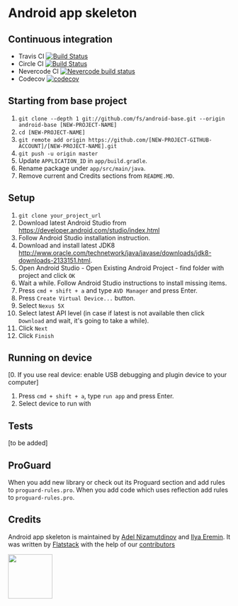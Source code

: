 Android app skeleton
=======================================
## Continuous integration
* Travis CI [![Build Status](https://travis-ci.org/fs/android-base.png)](https://travis-ci.org/fs/android-base/pull_requests)
* Circle CI [![Build Status](https://circleci.com/gh/fs/android-base.png?style=shield&circle-token=c932b3e8650c436df970e9d1e9e06e8ef8fc9893)](https://circleci.com/gh/fs/android-base)
* Nevercode CI [![Nevercode build status](https://app.nevercode.io/api/projects/af770237-5763-47d5-be12-14feee6adeb6/workflows/fc995e46-43fa-4edf-b261-6e11d97de632/status_badge.svg?branch=master&style=shields)](https://app.nevercode.io/#/project/af770237-5763-47d5-be12-14feee6adeb6/workflow/fc995e46-43fa-4edf-b261-6e11d97de632/latestBuild?branch=master)
* Codecov [![codecov](https://codecov.io/gh/fs/android-base/branch/master/graph/badge.svg)](https://codecov.io/gh/fs/android-base)

## Starting from base project
1. `git clone --depth 1 git://github.com/fs/android-base.git --origin android-base [NEW-PROJECT-NAME]`
2. `cd [NEW-PROJECT-NAME]`
3. `git remote add origin https://github.com/[NEW-PROJECT-GITHUB-ACCOUNT]/[NEW-PROJECT-NAME].git`
4. `git push -u origin master`
5. Update `APPLICATION_ID` in `app/build.gradle`.
6. Rename package under `app/src/main/java`.
7. Remove current and Credits sections from `README.MD`.

## Setup
1. `git clone your_project_url`
1. Download latest Android Studio from https://developer.android.com/studio/index.html
2. Follow Android Studio installation instruction.
3. Download and install latest JDK8 http://www.oracle.com/technetwork/java/javase/downloads/jdk8-downloads-2133151.html.
4. Open Android Studio - Open Existing Android Project - find folder with project and click `OK`
5. Wait a while. Follow Android Studio instructions to install missing items.
6. Press `cmd + shift + a` and type `AVD Manager` and press Enter.
10. Press `Create Virtual Device...` button.
11. Select `Nexus 5X`
12. Select latest API level (in case if latest is not available then click `Download` and wait, it's going to take a while).
13. Click `Next`
14. Click `Finish`


## Running on device
[0. If you use real device: enable USB debugging and plugin device to your computer]
1. Press `cmd + shift + a`, type `run app` and press Enter.
2. Select device to run with

## Tests
[to be added]

## ProGuard
When you add new library or check out its Proguard section and add rules to `proguard-rules.pro`.
When you add code which uses reflection add rules to `proguard-rules.pro`.

## Credits
Android app skeleton is maintained by [Adel Nizamutdinov](http://github.com/adelnizamutdinov) and [Ilya Eremin](http://github.com/ilyaeremin).
It was written by [Flatstack](http://www.flatstack.com) with the help of our
[contributors](http://github.com/fs/android-base/contributors)

[<img src="http://www.flatstack.com/logo.svg" width="100"/>](http://www.flatstack.com)
